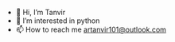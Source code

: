 - 👋 Hi, I’m Tanvir
- 👀 I’m interested in python
- 📫 How to reach me artanvir101@outlook.com
<!---
Tan233135/Tan233135 is a ✨ special ✨ repository because its `README.md` (this file) appears on your GitHub profile.
You can click the Preview link to take a look at your changes.
--->
